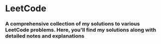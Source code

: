 # LeetCode

### A comprehensive collection of my solutions to various LeetCode problems. Here, you'll find my solutions along with detailed notes and explanations
